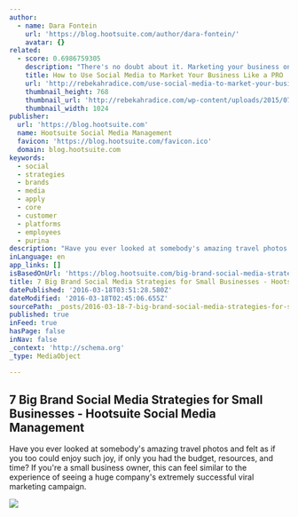 ```yaml
---
author:
  - name: Dara Fontein
    url: 'https://blog.hootsuite.com/author/dara-fontein/'
    avatar: {}
related:
  - score: 0.6986759305
    description: "There's no doubt about it. Marketing your business on social media is tougher than ever. Just consider the fact that 93% of small businesses are using Facebook. That doesn't include Twitter, Instagram, Google Plus and the many other social networks. Is it any wonder why the competition to stand out is fierce?"
    title: How to Use Social Media to Market Your Business Like a PRO
    url: 'http://rebekahradice.com/use-social-media-to-market-your-business-like-a-pro/'
    thumbnail_height: 768
    thumbnail_url: 'http://rebekahradice.com/wp-content/uploads/2015/07/use-social-media-to-market-your-business-like-a-pro.jpg'
    thumbnail_width: 1024
publisher:
  url: 'https://blog.hootsuite.com'
  name: Hootsuite Social Media Management
  favicon: 'https://blog.hootsuite.com/favicon.ico'
  domain: blog.hootsuite.com
keywords:
  - social
  - strategies
  - brands
  - media
  - apply
  - core
  - customer
  - platforms
  - employees
  - purina
description: "Have you ever looked at somebody's amazing travel photos and felt as if you too could enjoy such joy, if only you had the budget, resources, and time? If you're a small business owner, this can feel similar to the experience of seeing a huge company's extremely successful viral marketing campaign."
inLanguage: en
app_links: []
isBasedOnUrl: 'https://blog.hootsuite.com/big-brand-social-media-strategies-business/?utm_content=buffer26db2&utm_medium=social&utm_source=twitter.com&utm_campaign=buffer'
title: 7 Big Brand Social Media Strategies for Small Businesses - Hootsuite Social Media Management
datePublished: '2016-03-18T03:51:28.580Z'
dateModified: '2016-03-18T02:45:06.655Z'
sourcePath: _posts/2016-03-18-7-big-brand-social-media-strategies-for-small-businesses-h.md
published: true
inFeed: true
hasPage: false
inNav: false
_context: 'http://schema.org'
_type: MediaObject

---
```

<article style=""><h1>7 Big Brand Social Media Strategies for Small Businesses - Hootsuite Social Media Management</h1><p>Have you ever looked at somebody's amazing travel photos and felt as if you too could enjoy such joy, if only you had the budget, resources, and time? If you're a small business owner, this can feel similar to the experience of seeing a huge company's extremely successful viral marketing campaign.</p><img src="https://blog.hootsuite.com/wp-content/uploads/2016/03/Big-Brand-Strategies-Small-Businesses.jpg" /></article>
